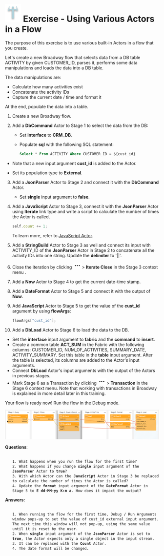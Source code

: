 # ![](/academy/images/Exercise.png) Exercise - Using Various Actors in a Flow

The purpose of this exercise is to use various built-in Actors in a flow that you create.

Let's create a new Broadway flow that selects data from a DB table ACTIVITY by given CUSTOMER_ID, parses it, performs some data manipulations and loads the data into a DB table.

The data manipulations are:

* Calculate how many activities exist 
* Concatenate the activity IDs 
* Capture the current date / time and format it

At the end, populate the data into a table.



1. Create a new Broadway flow.

2. Add a **DbCommand** Actor to Stage 1 to select the data from the DB:

   * Set **interface** to **CRM_DB**.

   * Populate **sql** with the following SQL statement:

     ~~~sql
     Select * From ACTIVITY Where CUSTOMER_ID = ${cust_id}
     ~~~
     
* Note that a new input argument **cust_id** is added to the Actor.
   
* Set its population type to **External**.
   
3. Add a **JsonParser** Actor to Stage 2 and connect it with the **DbCommand** Actor.

   * Set **single** input argument to **false**.

4. Add a **JavaScript** Actor to Stage 3, connect it with the  **JsonParser** Actor using **Iterate** link type and write a script to calculate the number of times the Actor is called.

   ~~~javascript
   self.count += 1;
   ~~~

   To learn more, refer to [JavaScript Actor](/articles/19_Broadway/actors/01_javascript_actor.md).

5. Add a **StringBuild** Actor to Stage 3 as well and connect its input with ACTIVITY_ID of the  **JsonParser** Actor in Stage 2 to concatenate all the activity IDs into one string. Update the **delimiter** to '||'. 

6. Close the iteration by clicking ![dots](images/three_dots_icon.png)> **Iterate Close** in the Stage 3 context menu . 

7. Add a **Now** Actor to Stage 4 to get the current date-time stamp. 

8. Add a **DateFormat** Actor to Stage 5 and connect it with the output of **Now**.

9. Add  **JavaScript** Actor to Stage 5 to get the value of the **cust_id** argument by using **flowArgs**: 

   ~~~javascript
   flowArgs["cust_id"];
   ~~~

10. Add a **DbLoad** Actor to Stage 6 to load the data to the DB.

   * Set the **interface** input argument to **fabric** and the **command** to **insert**. 
   * Create a common table **ACT_SUM** in the Fabric with the following columns: CUSTOMER_ID, NUM_OF_ACTIVITIES, SUMMARY_DATE, ACTIVITY_SUMMARY. Set this table in the **table** input argument. After the table is selected, its columns are added to the Actor's input arguments.
   *  Connect **DbLoad** Actor's input arguments with the output of the Actors in previous stages.
   * Mark Stage 6 as a Transaction by clicking ![dots](images/three_dots_icon.png)> **Transaction** in the Stage 6 context menu. Note that working with transactions in Broadway is explained in more detail later in this training.

Your flow is ready now! Run the flow in the Debug mode. 

![image](images/10_flow.PNG)

**Questions**:

<ul>
<pre><code>
1. What happens when you run the flow for the first time?
2. What happens if you change <strong>single</strong> input argument of the <strong>JsonParser</strong> Actor to <strong>true</strong>?
3. With which Actor can the <strong>JavaScript</strong> Actor in Stage 3 be replaced to calculate the number of times the Actor is called?
4. Update the <strong>format</strong> input argument of the <strong>DateFormat</strong> Actor in Stage 5 to <strong>E dd-MM-yy K:m a</strong>. How does it impact the output?
</code></pre>
</ul>



**Answers:**

<ul>
<pre><code>
1. When running the flow for the first time, Debug / Run Arguments window pops-up to set the value of cust_id external input argument. The next time this window will not pop-up, using the same value until it is reset by the user.
2. When <strong>single</strong> input argument of the <strong>JsonParser</strong> Actor is set to <strong>true</strong>, the Actor expects only a single object in the input stream.
3. It can be replaced with the <strong>Count</strong> Actor.
4. The date format will be changed.
</code></pre>
</ul>

